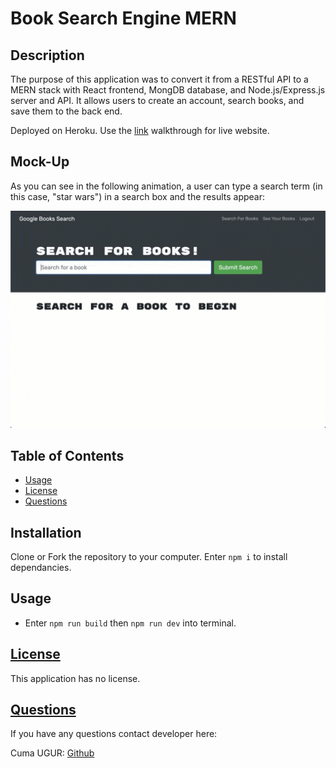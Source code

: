 # Book Search Engine MERN

## Description
The purpose of this application was to convert it from a RESTful API to a MERN stack with React frontend, MongDB database, and Node.js/Express.js server and API. It allows users to create an account, search books, and save them to the back end.


Deployed on Heroku. Use the [link](https://coding-boot-camp.github.io/full-stack/mongodb/deploy-with-heroku-and-mongodb-atlas) walkthrough for live website.


## Mock-Up

As you can see in the following animation, a user can type a search term (in this case, "star wars") in a search box and the results appear:

![Animation shows "star wars" typed into a search box and books about Star Wars appearing as results.](./Assets/21-mern-homework-demo-01.gif)


## Table of Contents
  * [Usage](#usage)
  * [License](#license)
  * [Questions](#questions)

## Installation

Clone or Fork the repository to your computer. Enter `npm i` to install dependancies.

## Usage

- Enter `npm run build` then `npm run dev` into terminal.



## [License](#table-of-contents)
This application has no license.



## [Questions](#Table-of-Contents)
If you have any questions contact developer here:

Cuma UGUR: [Github](https://github.com/cumauu73)

